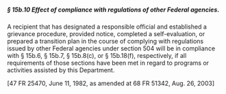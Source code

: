 ##### § 15b.10 Effect of compliance with regulations of other Federal agencies. #####

A recipient that has designated a responsible official and established a grievance procedure, provided notice, completed a self-evaluation, or prepared a transition plan in the course of complying with regulations issued by other Federal agencies under section 504 will be in compliance with § 15b.6, § 15b.7, § 15b.8(c), or § 15b.18(f), respectively, if all requirements of those sections have been met in regard to programs or activities assisted by this Department.

[47 FR 25470, June 11, 1982, as amended at 68 FR 51342, Aug. 26, 2003]